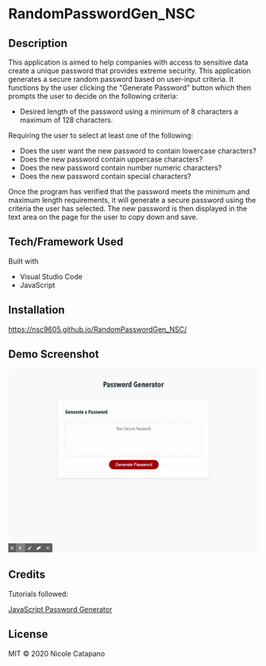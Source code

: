 # RandomPasswordGen_NSC

## Description

This application is aimed to help companies with access to sensitive data create a unique password that provides extreme security. This application generates a secure random password based on user-input criteria. It functions by the user clicking the "Generate Password" button which then prompts the user to decide on the following criteria:

* Desired length of the password using a minimum of 8 characters a maximum of 128 characters.

Requiring the user to select at least one of the following:

* Does the user want the new password to contain lowercase characters?
* Does the new password contain uppercase characters?
* Does the new password contain number numeric characters?
* Does the new password contain special characters?

Once the program has verified that the password meets the minimum and maximum length requirements, it will generate a secure password using the criteria the user has selected. The new password is then displayed in the text area on the page for the user to copy down and save.

## Tech/Framework Used

Built with

* Visual Studio Code
* JavaScript


## Installation

https://nsc9605.github.io/RandomPasswordGen_NSC/

## Demo Screenshot

![RandomPasswordGen-NSC](/assets/images/PasswordGenerator.gif)

## Credits

Tutorials followed:

[JavaScript Password Generator](https://www.youtube.com/watch?v=duNmhKgtcsI)

## License

MIT © 2020 Nicole Catapano
